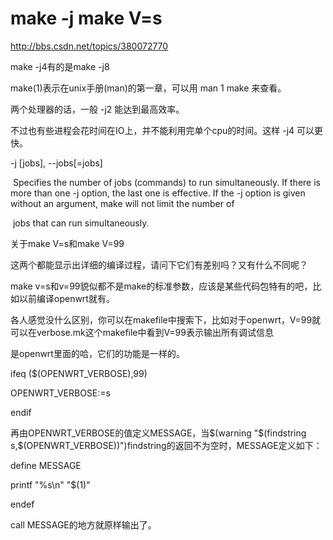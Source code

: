 # make -j make V=s

http://bbs.csdn.net/topics/380072770

make -j4有的是make -j8

make(1)表示在unix手册(man)的第一章，可以用 man 1 make 来查看。

两个处理器的话，一般 -j2 能达到最高效率。

不过也有些进程会花时间在IO上，并不能利用完单个cpu的时间。这样 -j4 可以更快。

   -j [jobs], --jobs[=jobs]

​      Specifies  the  number  of jobs (commands) to run simultaneously.  If there is more than one -j option, the last one is effective.  If the -j option is given without an argument, make will not limit the number of

​      jobs that can run simultaneously.

关于make V=s和make V=99

这两个都能显示出详细的编译过程，请问下它们有差别吗？又有什么不同呢？

make v=s和v=99貌似都不是make的标准参数，应该是某些代码包特有的吧，比如以前编译openwrt就有。

各人感觉没什么区别，你可以在makefile中搜索下，比如对于openwrt，V=99就可以在verbose.mk这个makefile中看到V=99表示输出所有调试信息

是openwrt里面的哈，它们的功能是一样的。

ifeq ($(OPENWRT_VERBOSE),99)

 OPENWRT_VERBOSE:=s

endif

再由OPENWRT_VERBOSE的值定义MESSAGE，当$(warning "$(findstring s,$(OPENWRT_VERBOSE))")findstring的返回不为空时，MESSAGE定义如下：

define MESSAGE

  printf "%s\n" "$(1)"

endef

call MESSAGE的地方就原样输出了。